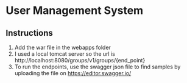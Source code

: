 # User Management System
## Instructions 
1. Add the war file in the webapps folder
2. I used a local tomcat server so the url is http://localhost:8080/groups/v1/groups/{end_point}
3. To run the endpoints, use the swagger json file to find samples
 by uploading the file on https://editor.swagger.io/
